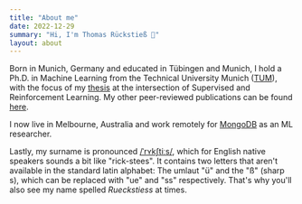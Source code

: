 ```yaml
---
title: "About me"
date: 2022-12-29
summary: "Hi, I'm Thomas Rückstieß 👋"
layout: about
---
```


Born in Munich, Germany and educated in Tübingen and Munich, I hold a Ph.D. in Machine Learning from the Technical University Munich ([TUM][tum]), with the focus of my [thesis][thesis] at the intersection of Supervised and Reinforcement Learning. My other peer-reviewed publications can be found [here][publications].

I now live in Melbourne, Australia and work remotely for [MongoDB][mongodb] as an ML researcher.

Lastly, my surname is pronounced [/ˈrʏkʃtiːs/][pronounce], which for English native speakers sounds a bit like "rick-stees". It contains two letters that aren't available in the standard latin alphabet: The umlaut "ü" and the "ß" (sharp s), which can be replaced with "ue" and "ss" respectively. That's why you'll also see my name spelled _Rueckstiess_ at times.

[tum]: https://www.tum.de
[thesis]: https://mediatum.ub.tum.de/doc/1174677/1174677.pdf
[publications]: https://scholar.google.com/citations?hl=en&user=dRIgADIAAAAJ
[mongodb]: https://www.mongodb.com/home
[pronounce]: http://ipa-reader.xyz/?text=%2Fˈr%CA%8Fk%CA%83ti%CB%90s%2F&voice=Marlene
